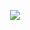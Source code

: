 <p align = "center"><img src = "https://media.tenor.com/uYP_Nkq8VPsAAAAd/coding-hello-world.gif"></p>
